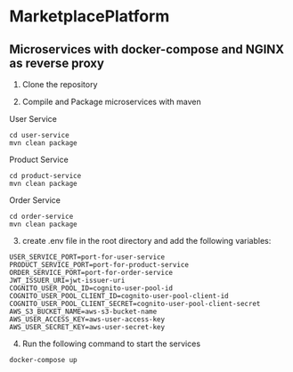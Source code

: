 # MarketplacePlatform
## Microservices with docker-compose and NGINX as reverse proxy

1. Clone the repository

2. Compile and Package microservices with maven

User Service
```
cd user-service
mvn clean package
```

Product Service
```
cd product-service
mvn clean package
```

Order Service
```
cd order-service
mvn clean package
```

3. create .env file in the root directory and add the following variables:
```
USER_SERVICE_PORT=port-for-user-service
PRODUCT_SERVICE_PORT=port-for-product-service
ORDER_SERVICE_PORT=port-for-order-service
JWT_ISSUER_URI=jwt-issuer-uri
COGNITO_USER_POOL_ID=cognito-user-pool-id
COGNITO_USER_POOL_CLIENT_ID=cognito-user-pool-client-id
COGNITO_USER_POOL_CLIENT_SECRET=cognito-user-pool-client-secret
AWS_S3_BUCKET_NAME=aws-s3-bucket-name
AWS_USER_ACCESS_KEY=aws-user-access-key
AWS_USER_SECRET_KEY=aws-user-secret-key
```

4. Run the following command to start the services
```
docker-compose up
```

